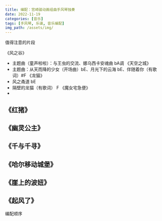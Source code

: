 ```yaml
---
title: 编配：宫崎骏动画组曲手风琴独奏
date: 2022-11-19
categories: [音乐]
tags: [手风琴, 乐谱, 音乐编配]
img_path: /assets/img/
---
```



值得注意的片段

《风之谷》
- 主题曲（童声啦啦）：与王虫的交流、娜乌西卡安魂曲 bA调
《天空之城》
- 主题曲：从天而降的少女（开场曲）bE、月光下的云海 bE、伴随着你（有歌词）#F
《龙猫》
- 风之甬道 bE
- 隔壁的龙猫（有歌词） F
《魔女宅急便》
- 
《红猪》
- 
《幽灵公主》
- 
《千与千寻》
- 
《哈尔移动城堡》
- 
《崖上的波妞》
- 
《起风了》
- 





编配顺序